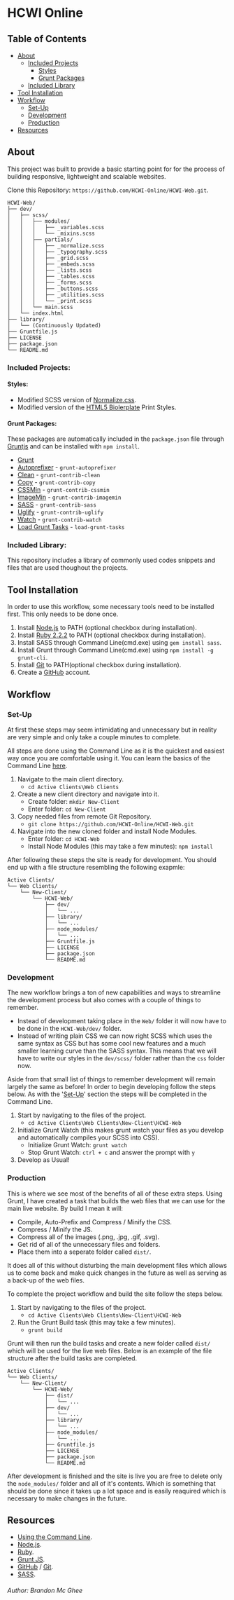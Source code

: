 # HCWI Online #

## Table of Contents ##

- [About](#about)
    - [Included Projects](#includes)
        - [Styles](#styles)
        - [Grunt Packages](#grunt)
    - [Included Library](#library)
- [Tool Installation](#tools)
- [Workflow](#workflow)
    - [Set-Up](#setup)
    - [Development](#development)
    - [Production](#production)
- [Resources](#resources)

## <a name="about">About</a> ##

This project was built to provide a basic starting point for for the process of
building responsive, lightweight and scalable websites.

Clone this Repository: `https://github.com/HCWI-Online/HCWI-Web.git`.

```
HCWI-Web/
├── dev/
│   ├── scss/
│   │   ├── modules/
│   │   │   ├── _variables.scss
│   │   │   └── _mixins.scss
│   │   ├── partials/
│   │   │   ├── _normalize.scss
│   │   │   ├── _typography.scss
│   │   │   ├── _grid.scss
│   │   │   ├── _embeds.scss
│   │   │   ├── _lists.scss
│   │   │   ├── _tables.scss
│   │   │   ├── _forms.scss
│   │   │   ├── _buttons.scss
│   │   │   ├── _utilities.scss
│   │   │   └── _print.scss
│   │   └── main.scss
│   └── index.html
├── library/
│   └── (Continuously Updated)
├── Gruntfile.js
├── LICENSE
├── package.json
└── README.md
```

### <a name="includes">Included Projects:</a> ###

#### <a name="styles">Styles:</a> ####
- Modified SCSS version of [Normalize.css](http://necolas.github.io/normalize.css/).
- Modified version of the [HTML5 Biolerplate](https://html5boilerplate.com/) Print Styles.

#### <a name="grunt">Grunt Packages:</a> ####
These packages are automatically included in the `package.json` file through [Gruntjs](http://gruntjs.com/) and can be installed with `npm install`.

- [Grunt](http://gruntjs.com/)
- [Autoprefixer](https://www.npmjs.com/package/grunt-autoprefixer) - `grunt-autoprefixer`
- [Clean](https://www.npmjs.com/package/grunt-contrib-clean) - `grunt-contrib-clean`
- [Copy](https://www.npmjs.com/package/grunt-contrib-copy) - `grunt-contrib-copy`
- [CSSMin](https://www.npmjs.com/package/grunt-contrib-cssmin) - `grunt-contrib-cssmin`
- [ImageMin](https://www.npmjs.com/package/grunt-contrib-imagemin) - `grunt-contrib-imagemin`
- [SASS](https://www.npmjs.com/package/grunt-contrib-sass) - `grunt-contrib-sass`
- [Uglify](https://www.npmjs.com/package/grunt-contrib-uglify) - `grunt-contrib-uglify`
- [Watch](https://www.npmjs.com/package/grunt-contrib-watch) - `grunt-contrib-watch`
- [Load Grunt Tasks](https://www.npmjs.com/package/load-grunt-tasks/) - `load-grunt-tasks`

### <a name="library">Included Library:</a> ###
This repository includes a library of commonly used codes snippets and files that are used thoughout the projects.

## <a name="tools">Tool Installation</a> ##

In order to use this workflow, some necessary tools need to be installed first. This only needs to be done once.

1. Install [Node.js](https://nodejs.org/) to PATH (optional checkbox during installation).
2. Install [Ruby 2.2.2](http://rubyinstaller.org/downloads/) to PATH (optional checkbox during installation).
3. Install SASS through Command Line(cmd.exe) using `gem install sass`.
4. Install Grunt through Command Line(cmd.exe) using `npm install -g grunt-cli`.
5. Install [Git](http://git-scm.com/downloads) to PATH(optional checkbox during installation).
6. Create a [GitHub](https://github.com/) account.

## <a name="workflow">Workflow</a> ##

### <a name="setup">Set-Up</a> ###
At first these steps may seem intimidating and unnecessary but in reality are very simple and only take a couple minutes to complete.

All steps are done using the Command Line as it is the quickest and easiest way once you are comfortable using it. You can learn the basics of the Command Line [here](http://www.computerhope.com/issues/chusedos.htm).

1. Navigate to the main client directory.
    - `cd Active Clients\Web Clients`
2. Create a new client directory and navigate into it.
    - Create folder: `mkdir New-Client`
    - Enter folder: `cd New-Client`
3. Copy needed files from remote Git Repository.
    - `git clone https://github.com/HCWI-Online/HCWI-Web.git`
4. Navigate into the new cloned folder and install Node Modules.
	- Enter folder: `cd HCWI-Web`
	- Install Node Modules (this may take a few minutes): `npm install`

After following these steps the site is ready for development. You should end up with a file structure resembling the following exapmle:

```
Active Clients/
└── Web Clients/
	└── New-Client/
		└── HCWI-Web/
			├── dev/
			│   └── ...
			├── library/
			│   └── ...
			├── node_modules/
			│   └── ...
			├── Gruntfile.js
			├── LICENSE
			├── package.json
			└── README.md
```

### <a name="development">Development</a> ###
The new workflow brings a ton of new capabilities and ways to streamline the development process but also comes with a couple of things to remember.

- Instead of development taking place in the `Web/` folder it will now have to be done in the `HCWI-Web/dev/` folder.
- Instead of writing plain CSS we can now right SCSS which uses the same syntax as CSS but has some cool new features and a much smaller learning curve than the SASS syntax. This means that we will have to write our styles in the `dev/scss/` folder rather than the `css` folder now.

Aside from that small list of things to remember development will remain largely the same as before! In order to begin developing follow the steps below. As with the '[Set-Up](#setup)' section the steps will be completed in the Command Line.

1. Start by navigating to the files of the project.
	- `cd Active Clients\Web Clients\New-Client\HCWI-Web`
2. Initialize Grunt Watch (this makes grunt watch your files as you develop and automatically compiles your SCSS into CSS).
	- Initialize Grunt Watch: `grunt watch`
	- Stop Grunt Watch: `ctrl + c` and answer the prompt with `y`
3. Develop as Usual!

### <a name="production">Production</a> ###
This is where we see most of the benefits of all of these extra steps. Using Grunt, I have created a task that builds the web files that we can use for the main live website. By build I mean it will:

- Compile, Auto-Prefix and Compress / Minify the CSS.
- Compress / Minify the JS.
- Compress all of the images (.png, .jpg, .gif, .svg).
- Get rid of all of the unnecessary files and folders.
- Place them into a seperate folder called `dist/`.

It does all of this without disturbing the main development files which allows us to come back and make quick changes in the future as well as serving as a back-up of the web files.

To complete the project workflow and build the site follow the steps below.

1. Start by navigating to the files of the project.
	- `cd Active Clients\Web Clients\New-Client\HCWI-Web`
2. Run the Grunt Build task (this may take a few minutes).
	- `grunt build`

Grunt will then run the build tasks and create a new folder called `dist/` which will be used for the live web files. Below is an example of the file structure after the build tasks are completed.

```
Active Clients/
└── Web Clients/
	└── New-Client/
		└── HCWI-Web/
			├── dist/
			│   └── ...
			├── dev/
			│   └── ...
			├── library/
			│   └── ...
			├── node_modules/
			│   └── ...
			├── Gruntfile.js
			├── LICENSE
			├── package.json
			└── README.md
```

After development is finished and the site is live you are free to delete only the `node_modules/` folder and all of it's contents. Which is something that should be done since it takes up a lot space and is easily reaquired which is necessary to make changes in the future.

## <a name="resources">Resources</a> ##

- [Using the Command Line](http://www.computerhope.com/issues/chusedos.htm).
- [Node.js](https://nodejs.org/).
- [Ruby](https://www.ruby-lang.org/en/).
- [Grunt JS](http://gruntjs.com/).
- [GitHub](https://github.com/) / [Git](http://git-scm.com/).
- [SASS](http://sass-lang.com/).

###### Author: Brandon Mc Ghee ######
